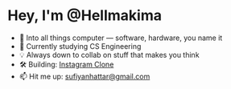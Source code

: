 # Hey, I'm @Hellmakima

- 👀 Into all things computer — software, hardware, you name it  
- 🌱 Currently studying CS Engineering  
- 💡 Always down to collab on stuff that makes you think  
- 🛠️ Building: [Instagram Clone](https://github.com/Hellmakima/instagram)  
- 📫 Hit me up: sufiyanhattar@gmail.com

<!---
Hellmakima/Hellmakima is a ✨ special ✨ repository because its `README.md` (this file) appears on your GitHub profile.
You can click the Preview link to take a look at your changes.
--->
